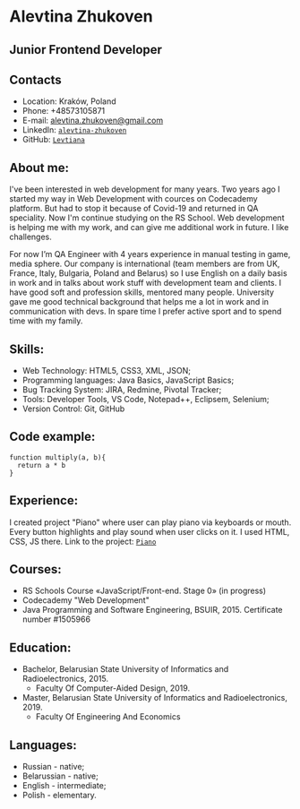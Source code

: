 # Alevtina Zhukoven

## Junior Frontend Developer

## **Contacts**
* Location: Kraków, Poland  
* Phone: +48573105871  
* E-mail: alevtina.zhukoven@gmail.com    
* LinkedIn: <code>[alevtina-zhukoven](https://www.linkedin.com/in/alevtina-zhukoven-97a689b4 "LinkedIn - alevtina-zhukoven")</code>
* GitHub: <code>[Levtiana](https://github.com/Levtiana "GitHub - Levtiana")</code>  

## **About me:**
  I've been interested in web development for many years. Two years ago I started my way in Web Development with cources on Codecademy platform. But had to stop it because of Covid-19 and returned in QA speciality. Now I'm continue studying on the RS School. Web development is helping me with my work, and can give me additional work in future. I like challenges.  
  
  For now I’m QA Engineer with 4 years experience in manual testing in game, media sphere. Our company is international (team members are from UK, France, Italy, Bulgaria, Poland and Belarus) so I use English on a daily basis in work and in talks about work stuff with development team and clients. I have good soft and profession skills, mentored many people. 
University gave me good technical background that helps me a lot in work and in communication with devs. In spare time I prefer active sport and to spend time with my family.  

## **Skills:** 
* Web Technology: HTML5, CSS3, XML, JSON;
* Programming languages: Java Basics, JavaScript Basics; 
* Bug Tracking System: JIRA, Redmine, Pivotal Tracker;
* Tools: Developer Tools, VS Code, Notepad++, Eclipsem, Selenium;  
* Version Control: Git, GitHub

## **Code example:**
```
function multiply(a, b){
  return a * b
}
```
## **Experience:**
I created project "Piano" where user can play piano via keyboards or mouth. Every button highlights and play sound when user clicks on it. I used HTML, CSS, JS there. Link to the project:  <code>[Piano](https://github.com/Levtiana/Piano "Alevtina's project")</code>

## **Courses:**
* RS Schools Course «JavaScript/Front-end. Stage 0» (in progress)
* Codecademy "Web Development"
* Java Programming and Software Engineering, BSUIR, 2015. Certificate number #1505966

## **Education:**
* Bachelor, Belarusian State University of Informatics and Radioelectronics, 2015.
  + Faculty Of Computer-Aided Design, 2019.
* Master, Belarusian State University of Informatics and Radioelectronics, 2019. 
  + Faculty Of Engineering And Economics

## **Languages:**
* Russian - native;
* Belarussian - native;
* English - intermediate;
* Polish - elementary.



  
  







